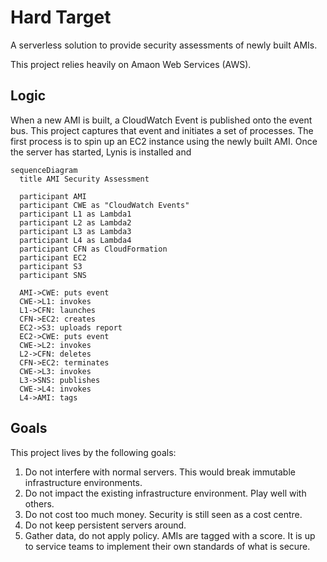 # Hard Target

A serverless solution to provide security assessments of newly built AMIs.

This project relies heavily on Amaon Web Services (AWS).

## Logic

When a new AMI is built, a CloudWatch Event is published onto the event
bus.  This project captures that event and initiates a set of processes.
The first process is to spin up an EC2 instance using the newly built
AMI.  Once the server has started, Lynis is installed and

```mermaid
sequenceDiagram
  title AMI Security Assessment

  participant AMI
  participant CWE as "CloudWatch Events"
  participant L1 as Lambda1
  participant L2 as Lambda2
  participant L3 as Lambda3
  participant L4 as Lambda4
  participant CFN as CloudFormation
  participant EC2
  participant S3
  participant SNS

  AMI->CWE: puts event
  CWE->L1: invokes
  L1->CFN: launches
  CFN->EC2: creates
  EC2->S3: uploads report
  EC2->CWE: puts event
  CWE->L2: invokes
  L2->CFN: deletes
  CFN->EC2: terminates
  CWE->L3: invokes
  L3->SNS: publishes
  CWE->L4: invokes
  L4->AMI: tags
```

## Goals

This project lives by the following goals:

1. Do not interfere with normal servers.  This would break immutable infrastructure environments.
1. Do not impact the existing infrastructure environment.  Play well with others.
1. Do not cost too much money.  Security is still seen as a cost centre.
1. Do not keep persistent servers around.
1. Gather data, do not apply policy.  AMIs are tagged with a score.  It is up to service teams to implement their own standards of what is secure.

